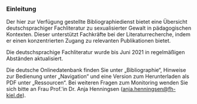### Einleitung

Der hier zur Verfügung gestellte Bibliographiedienst bietet eine Übersicht deutschsprachiger Fachliteratur zu sexualisierter Gewalt in pädagogischen Kontexten. Dieser unterstützt Fachkräfte bei der Literaturrecherche, indem er einen konzentrierten Zugang zu relevanten Publikationen bietet.  

Die deutschsprachige Fachliteratur wurde bis Juni 2021 in regelmäßigen Abständen aktualisiert. 

Die deutsche Onlinedatenbank finden Sie unter „Bibliographie“, Hinweise zur Bedienung unter „Navigation“ und eine Version zum Herunterladen als PDF unter „Ressourcen“. Bei weiteren Fragen zum Monitoring wenden Sie sich bitte an Frau Prof.'in Dr. Anja Henningsen (anja.henningsen@fh-kiel.de).

